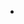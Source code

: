 <!-- .element data-background="images/github-automation-with-quarkus.svg" data-background-size="contain" -->

-

<!-- .element data-background="images/github-automation-with-quarkus-authors.svg" data-background-size="contain" -->
